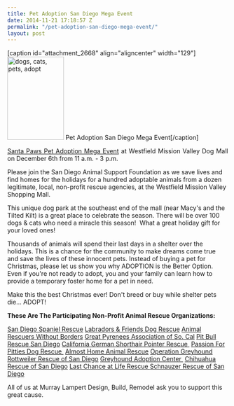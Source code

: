 ```yaml
---
title: Pet Adoption San Diego Mega Event
date: 2014-11-21 17:18:57 Z
permalink: "/pet-adoption-san-diego-mega-event/"
layout: post
---
```


[caption id="attachment_2668" align="aligncenter" width="129"]<img class="wp-image-2668  " title="Pet Adoption San Diego Mega Event" alt="dogs, cats, pets, adopt" src="http://www.murraylampert.com/wp-content/uploads/10404452_10202992331033654_8887592882185967582_n.jpg" width="129" height="190" /> Pet Adoption San Diego Mega Event[/caption]
<p style="text-align: justify;"><a title="Santa Paws San Diego Mega Adoption Event" href="http://sdshelters.com/news/Events.html">Santa Paws Pet Adoption Mega Event</a> at Westfield Mission Valley Dog Mall on December 6th from 11 a.m. - 3 p.m.</p>
Please join the San Diego Animal Support Foundation as we save lives and find homes for the holidays for a hundred adoptable animals from a dozen legitimate, local, non-profit rescue agencies, at the Westfield Mission Valley Shopping Mall.

This unique dog park at the southeast end of the mall (near Macy's and the Tilted Kilt) is a great place to celebrate the season. There will be over 100 dogs &amp; cats who need a miracle this season!  What a great holiday gift for your loved ones!

Thousands of animals will spend their last days in a shelter over the holidays. This is a chance for the community to make dreams come true and save the lives of these innocent pets. Instead of buying a pet for Christmas, please let us show you why ADOPTION is the Better Option. Even if you're not ready to adopt, you and your family can learn how to provide a temporary foster home for a pet in need.

Make this the best Christmas ever! Don't breed or buy while shelter pets die... ADOPT!

<strong>These Are The Participating Non-Profit Animal Rescue Organizations: </strong>

<a href="http://www.sdsr.org/" target="_blank">San Diego Spaniel Rescue</a>
<a href="http://www.labradorsandfriends.org/" target="_blank">Labradors &amp; Friends Dog Rescue</a>
<a href="http://www.arwob.org/" target="_blank">Animal Rescuers Without Borders</a>
<a href="http://www.greatpyrrescue.org/" target="_blank">Great Pyrenees Association of So. Cal</a>
<a href="http://www.pbrsd.org/" target="_blank">Pit Bull Rescue San Diego</a>
<a href="http://gsp-rescue.org/" target="_blank">California German Shorthair Pointer Rescue </a>
<a href="http://www.passionforpitties.com/" target="_blank">Passion For Pitties Dog Rescue </a>
<a href="http://www.almosthomear.org/" target="_blank">Almost Home Animal Rescue</a>
<a href="http://www.operationgreyhound.com/" target="_blank">Operation Greyhound</a>
<a href="https://www.petfinder.com/pet-search?shelterid=CA663" target="_blank">Rottweiler Rescue of San Diego</a>
<a href="http://www.houndsavers.org/" target="_blank">Greyhound Adoption Center </a>
<a href="http://www.chihuahuarescueofsandiego.com/">Chihuahua Rescue of San Diego</a>
<a href="http://lastchanceatlife.org/">Last Chance at Life Rescue
</a><a href="http://www.schnauzerrescueofsandiego.com/">Schnauzer Rescue of San Diego</a>

All of us at Murray Lampert Design, Build, Remodel ask you to support this great cause.
